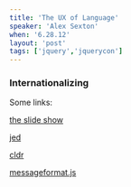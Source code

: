 ```yaml
---
title: 'The UX of Language'
speaker: 'Alex Sexton'
when: '6.28.12'
layout: 'post'
tags: ['jquery','jquerycon']
---
```


### Internationalizing

Some links:

[the slide show](http://alexsexton.com/talks/uxoflanguage/)

[jed](http://slexaxton.github.com/Jed/)

[cldr](http://cldr.unicode.org/)

[messageformat.js](https://github.com/SlexAxton/messageformat.js)

